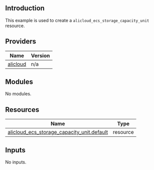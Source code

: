 <!-- BEGIN_TF_DOCS -->
## Introduction

This example is used to create a `alicloud_ecs_storage_capacity_unit` resource.

## Providers

| Name | Version |
|------|---------|
| <a name="provider_alicloud"></a> [alicloud](#provider\_alicloud) | n/a |

## Modules

No modules.

## Resources

| Name | Type |
|------|------|
| [alicloud_ecs_storage_capacity_unit.default](https://registry.terraform.io/providers/aliyun/alicloud/latest/docs/resources/ecs_storage_capacity_unit) | resource |

## Inputs

No inputs.
<!-- END_TF_DOCS -->    